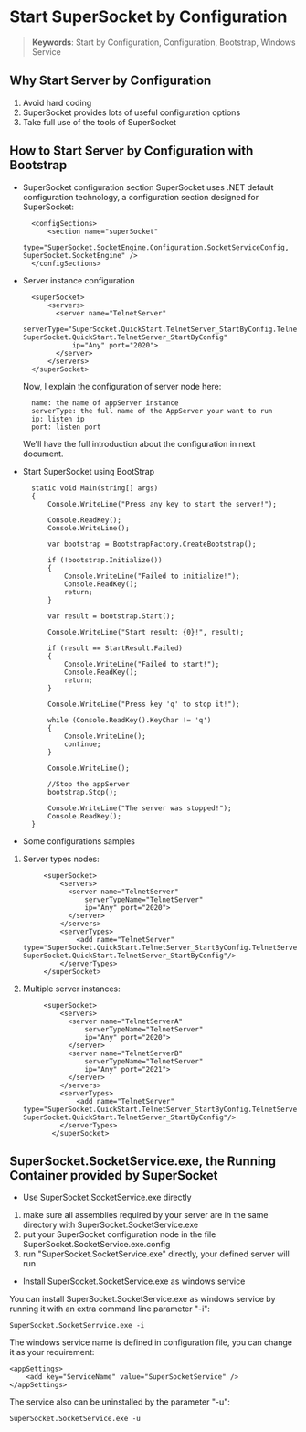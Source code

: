 # Start SuperSocket by Configuration

> __Keywords__: Start by Configuration, Configuration, Bootstrap, Windows Service

## Why Start Server by Configuration
1. Avoid hard coding
2. SuperSocket provides lots of useful configuration options
3. Take full use of the tools of SuperSocket

## How to Start Server by Configuration with Bootstrap
* SuperSocket configuration section
    SuperSocket uses .NET default configuration technology, a configuration section designed for SuperSocket:

        <configSections>
            <section name="superSocket"
                 type="SuperSocket.SocketEngine.Configuration.SocketServiceConfig, SuperSocket.SocketEngine" />
        </configSections>

* Server instance configuration

        <superSocket>
            <servers>
              <server name="TelnetServer"
                  serverType="SuperSocket.QuickStart.TelnetServer_StartByConfig.TelnetServer, SuperSocket.QuickStart.TelnetServer_StartByConfig"
                  ip="Any" port="2020">
              </server>
            </servers>
        </superSocket>

    Now, I explain the configuration of server node here:

        name: the name of appServer instance
        serverType: the full name of the AppServer your want to run
        ip: listen ip
        port: listen port

    We'll have the full introduction about the configuration in next document.

* Start SuperSocket using BootStrap

        static void Main(string[] args)
        {
            Console.WriteLine("Press any key to start the server!");

            Console.ReadKey();
            Console.WriteLine();

            var bootstrap = BootstrapFactory.CreateBootstrap();

            if (!bootstrap.Initialize())
            {
                Console.WriteLine("Failed to initialize!");
                Console.ReadKey();
                return;
            }

            var result = bootstrap.Start();

            Console.WriteLine("Start result: {0}!", result);

            if (result == StartResult.Failed)
            {
                Console.WriteLine("Failed to start!");
                Console.ReadKey();
                return;
            }

            Console.WriteLine("Press key 'q' to stop it!");

            while (Console.ReadKey().KeyChar != 'q')
            {
                Console.WriteLine();
                continue;
            }

            Console.WriteLine();

            //Stop the appServer
            bootstrap.Stop();

            Console.WriteLine("The server was stopped!");
            Console.ReadKey();
        }

* Some configurations samples

1. Server types nodes:

            <superSocket>
                <servers>
                  <server name="TelnetServer"
                      serverTypeName="TelnetServer"
                      ip="Any" port="2020">
                  </server>
                </servers>
                <serverTypes>
                    <add name="TelnetServer" type="SuperSocket.QuickStart.TelnetServer_StartByConfig.TelnetServer, SuperSocket.QuickStart.TelnetServer_StartByConfig"/>
                </serverTypes>
            </superSocket>


2. Multiple server instances:

            <superSocket>
                <servers>
                  <server name="TelnetServerA"
                      serverTypeName="TelnetServer"
                      ip="Any" port="2020">
                  </server>
                  <server name="TelnetServerB"
                      serverTypeName="TelnetServer"
                      ip="Any" port="2021">
                  </server>
                </servers>
                <serverTypes>
                    <add name="TelnetServer" type="SuperSocket.QuickStart.TelnetServer_StartByConfig.TelnetServer, SuperSocket.QuickStart.TelnetServer_StartByConfig"/>
                </serverTypes>
              </superSocket>

## SuperSocket.SocketService.exe, the Running Container provided by SuperSocket

* Use SuperSocket.SocketService.exe directly

1. make sure all assemblies required by your server are in the same directory with SuperSocket.SocketService.exe
2. put your SuperSocket configuration node in the file SuperSocket.SocketService.exe.config
3. run "SuperSocket.SocketService.exe" directly, your defined server will run

* Install SuperSocket.SocketService.exe as windows service

You can install SuperSocket.SocketService.exe as windows service by running it with an extra command line parameter "-i":

    SuperSocket.SocketSerrvice.exe -i


The windows service name is defined in configuration file, you can change it as your requirement:

    <appSettings>
        <add key="ServiceName" value="SuperSocketService" />
    </appSettings>


The service also can be uninstalled by the parameter "-u":

    SuperSocket.SocketService.exe -u